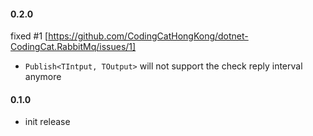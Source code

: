#### 0.2.0

fixed #1 [https://github.com/CodingCatHongKong/dotnet-CodingCat.RabbitMq/issues/1]

- `Publish<TIntput, TOutput>` will not support the check reply interval anymore


#### 0.1.0

- init release